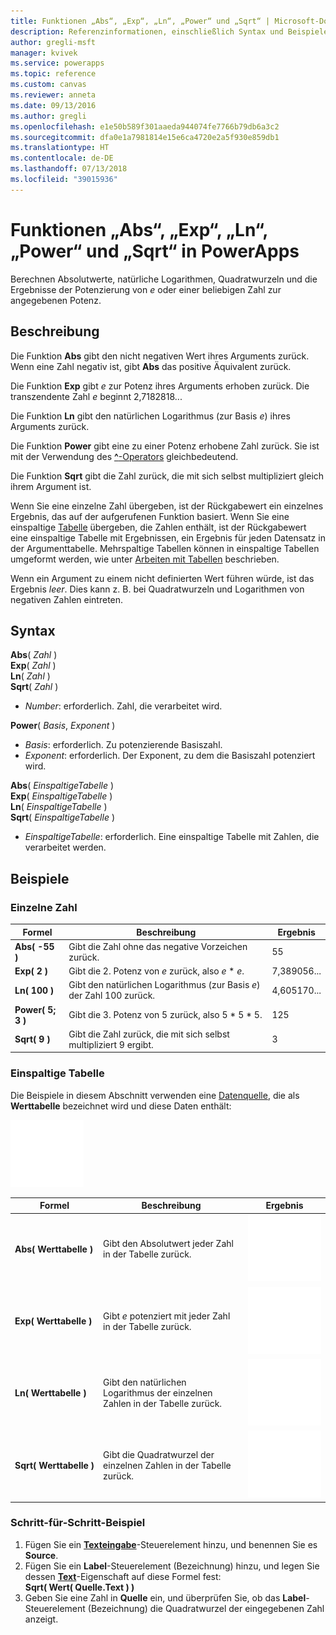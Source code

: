 ```yaml
---
title: Funktionen „Abs“, „Exp“, „Ln“, „Power“ und „Sqrt“ | Microsoft-Dokumentation
description: Referenzinformationen, einschließlich Syntax und Beispielen, für die Funktionen „Abs“, „Sqrt“ und weitere Funktionen in PowerApps
author: gregli-msft
manager: kvivek
ms.service: powerapps
ms.topic: reference
ms.custom: canvas
ms.reviewer: anneta
ms.date: 09/13/2016
ms.author: gregli
ms.openlocfilehash: e1e50b589f301aaeda944074fe7766b79db6a3c2
ms.sourcegitcommit: dfa0e1a7981814e15e6ca4720e2a5f930e859db1
ms.translationtype: HT
ms.contentlocale: de-DE
ms.lasthandoff: 07/13/2018
ms.locfileid: "39015936"
---
```

# <a name="abs-exp-ln-power-and-sqrt-functions-in-powerapps"></a>Funktionen „Abs“, „Exp“, „Ln“, „Power“ und „Sqrt“ in PowerApps
Berechnen Absolutwerte, natürliche Logarithmen, Quadratwurzeln und die Ergebnisse der Potenzierung von *e* oder einer beliebigen Zahl zur angegebenen Potenz.

## <a name="description"></a>Beschreibung
Die Funktion **Abs** gibt den nicht negativen Wert ihres Arguments zurück. Wenn eine Zahl negativ ist, gibt **Abs** das positive Äquivalent zurück.

Die Funktion **Exp** gibt *e* zur Potenz ihres Arguments erhoben zurück.  Die transzendente Zahl *e* beginnt 2,7182818...

Die Funktion **Ln** gibt den natürlichen Logarithmus (zur Basis *e*) ihres Arguments zurück.

Die Funktion **Power** gibt eine zu einer Potenz erhobene Zahl zurück.  Sie ist mit der Verwendung des [**^**-Operators](operators.md) gleichbedeutend.

Die Funktion **Sqrt** gibt die Zahl zurück, die mit sich selbst multipliziert gleich ihrem Argument ist.

Wenn Sie eine einzelne Zahl übergeben, ist der Rückgabewert ein einzelnes Ergebnis, das auf der aufgerufenen Funktion basiert.  Wenn Sie eine einspaltige [Tabelle](../working-with-tables.md) übergeben, die Zahlen enthält, ist der Rückgabewert eine einspaltige Tabelle mit Ergebnissen, ein Ergebnis für jeden Datensatz in der Argumenttabelle. Mehrspaltige Tabellen können in einspaltige Tabellen umgeformt werden, wie unter [Arbeiten mit Tabellen](../working-with-tables.md) beschrieben.  

Wenn ein Argument zu einem nicht definierten Wert führen würde, ist das Ergebnis *leer*.  Dies kann z. B. bei Quadratwurzeln und Logarithmen von negativen Zahlen eintreten.

## <a name="syntax"></a>Syntax
**Abs**( *Zahl* )<br>**Exp**( *Zahl* )<br>**Ln**( *Zahl* )<br>**Sqrt**( *Zahl* )

* *Number*: erforderlich. Zahl, die verarbeitet wird.

**Power**( *Basis*, *Exponent* )

* *Basis*: erforderlich. Zu potenzierende Basiszahl.
* *Exponent*: erforderlich. Der Exponent, zu dem die Basiszahl potenziert wird.

**Abs**( *EinspaltigeTabelle* )<br>**Exp**( *EinspaltigeTabelle* )<br>**Ln**( *EinspaltigeTabelle* )<br>**Sqrt**( *EinspaltigeTabelle* )

* *EinspaltigeTabelle*: erforderlich. Eine einspaltige Tabelle mit Zahlen, die verarbeitet werden.

## <a name="examples"></a>Beispiele
### <a name="single-number"></a>Einzelne Zahl

| Formel | Beschreibung | Ergebnis |
| --- | --- | --- |
| **Abs( -55 )** |Gibt die Zahl ohne das negative Vorzeichen zurück. |55 |
| **Exp( 2 )** |Gibt die 2. Potenz von *e* zurück, also *e* \* *e*. |7,389056... |
| **Ln( 100 )** |Gibt den natürlichen Logarithmus (zur Basis *e*) der Zahl 100 zurück. |4,605170... |
| **Power( 5; 3 )** |Gibt die 3. Potenz von 5 zurück, also 5 \* 5 \* 5. |125 |
| **Sqrt( 9 )** |Gibt die Zahl zurück, die mit sich selbst multipliziert 9 ergibt. |3 |

### <a name="single-column-table"></a>Einspaltige Tabelle
Die Beispiele in diesem Abschnitt verwenden eine [Datenquelle](../working-with-data-sources.md), die als **Werttabelle** bezeichnet wird und diese Daten enthält:

![](media/function-numericals/values.png)

| Formel | Beschreibung | Ergebnis |
| --- | --- | --- |
| **Abs(&nbsp;Werttabelle&nbsp;)** |Gibt den Absolutwert jeder Zahl in der Tabelle zurück. |<style> img { max-width: none } </style> ![](media/function-numericals/values-abs.png) |
| **Exp(&nbsp;Werttabelle&nbsp;)** |Gibt *e* potenziert mit jeder Zahl in der Tabelle zurück. |<style> img { max-width: none } </style> ![](media/function-numericals/values-exp.png) |
| **Ln(&nbsp;Werttabelle&nbsp;)** |Gibt den natürlichen Logarithmus der einzelnen Zahlen in der Tabelle zurück. |<style> img { max-width: none } </style> ![](media/function-numericals/values-ln.png) |
| **Sqrt(&nbsp;Werttabelle&nbsp;)** |Gibt die Quadratwurzel der einzelnen Zahlen in der Tabelle zurück. |![](media/function-numericals/values-sqrt.png) |

### <a name="step-by-step-example"></a>Schritt-für-Schritt-Beispiel
1. Fügen Sie ein **[Texteingabe](../controls/control-text-input.md)**-Steuerelement hinzu, und benennen Sie es **Source**.
2. Fügen Sie ein **Label**-Steuerelement (Bezeichnung) hinzu, und legen Sie dessen **[Text](../controls/properties-core.md)**-Eigenschaft auf diese Formel fest:
   <br>
   **Sqrt( Wert( Quelle.Text ) )**
3. Geben Sie eine Zahl in **Quelle** ein, und überprüfen Sie, ob das **Label**-Steuerelement (Bezeichnung) die Quadratwurzel der eingegebenen Zahl anzeigt.

